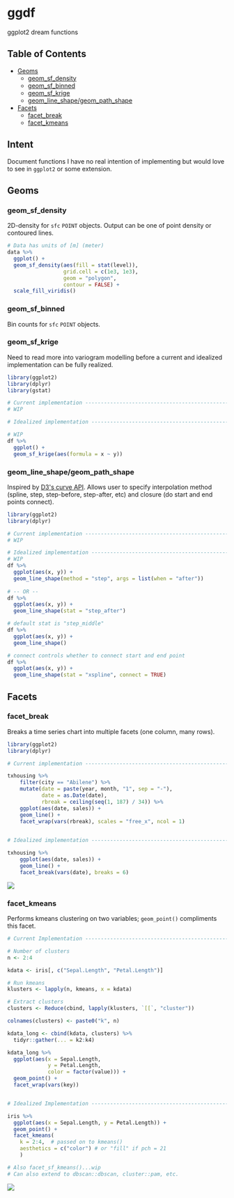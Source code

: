# ggdf

ggplot2 dream functions

## Table of Contents

* [Geoms](#geoms)
  * [geom_sf_density](#geom_sf_density)
  * [geom_sf_binned](#geom_sf_binned)
  * [geom_sf_krige](#geom_sf_krige)
  * [geom_line_shape/geom_path_shape](#geom_line_shape-geom_path_shape)
* [Facets](#facets)
  * [facet_break](#facet_break)
  * [facet_kmeans](#facet_kmeans)

## Intent

Document functions I have no real intention of implementing but would love to see in `ggplot2` or some extension.

## Geoms

### geom_sf_density

2D-density for `sfc` `POINT` objects.  Output can be one of point density or contoured lines.

```r
# Data has units of [m] (meter)
data %>%
  ggplot() +
  geom_sf_density(aes(fill = stat(level)), 
                  grid.cell = c(1e3, 1e3),
                  geom = "polygon", 
                  contour = FALSE) +
  scale_fill_viridis()
```

### geom_sf_binned

Bin counts for `sfc` `POINT` objects.

### geom_sf_krige

Need to read more into variogram modelling before a current and idealized implementation can be fully realized.

```r
library(ggplot2)
library(dplyr)
library(gstat)

# Current implementation ----------------------------------------------
# WIP

# Idealized implementation --------------------------------------------

# WIP
df %>%
  ggplot() +
  geom_sf_krige(aes(formula = x ~ y))
```

### geom_line_shape/geom_path_shape

Inspired by [D3's curve API](https://github.com/d3/d3-shape/blob/v1.3.4/README.md#curves).  Allows user to specify interpolation method (spline, step, step-before, step-after, etc) and closure (do start and end points connect).

```r
library(ggplot2)
library(dplyr)

# Current implementation ----------------------------------------------
# WIP

# Idealized implementation --------------------------------------------
# WIP
df %>%
  ggplot(aes(x, y)) +
  geom_line_shape(method = "step", args = list(when = "after"))
  
# -- OR --
df %>%
  ggplot(aes(x, y)) +
  geom_line_shape(stat = "step_after")

# default stat is "step_middle"
df %>%
  ggplot(aes(x, y)) +
  geom_line_shape()

# connect controls whether to connect start and end point
df %>%
  ggplot(aes(x, y)) +
  geom_line_shape(stat = "xspline", connect = TRUE)
```

## Facets

### facet_break

Breaks a time series chart into multiple facets (one column, many rows).

```r
library(ggplot2)
library(dplyr)

# Current implementation ----------------------------------------------

txhousing %>%
    filter(city == "Abilene") %>%
    mutate(date = paste(year, month, "1", sep = "-"),
           date = as.Date(date),
           rbreak = ceiling(seq(1, 187) / 34)) %>%
    ggplot(aes(date, sales)) +
    geom_line() +
    facet_wrap(vars(rbreak), scales = "free_x", ncol = 1)

    
# Idealized implementation --------------------------------------------

txhousing %>%
    ggplot(aes(date, sales)) +
    geom_line() +
    facet_break(vars(date), breaks = 6)
```

![](figs/facet-break.PNG)

### facet_kmeans

Performs kmeans clustering on two variables; `geom_point()` compliments this facet.

```r
# Current Implementation ----------------------------------------------

# Number of clusters
n <- 2:4 

kdata <- iris[, c("Sepal.Length", "Petal.Length")]

# Run kmeans
klusters <- lapply(n, kmeans, x = kdata)

# Extract clusters
clusters <- Reduce(cbind, lapply(klusters, `[[`, "cluster"))

colnames(clusters) <- paste0("k", n)

kdata_long <- cbind(kdata, clusters) %>%
  tidyr::gather(... = k2:k4)

kdata_long %>%
  ggplot(aes(x = Sepal.Length, 
             y = Petal.Length, 
             color = factor(value))) +
  geom_point() +
  facet_wrap(vars(key))


# Idealized Implementation --------------------------------------------

iris %>%
  ggplot(aes(x = Sepal.Length, y = Petal.Length)) +
  geom_point() +
  facet_kmeans(
    k = 2:4,  # passed on to kmeans()
    aesthetics = c("color") # or "fill" if pch = 21
    )

# Also facet_sf_kmeans()...wip
# Can also extend to dbscan::dbscan, cluster::pam, etc.
```

![](figs/facet-kmeans.png)
